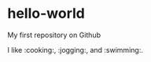 hello-world
===========

My first repository on Github

I like :cooking:, :jogging:, and :swimming:.
